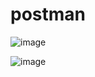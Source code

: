 # postman

![image](https://github.com/John-Shade/postman/assets/147726754/5ca5156d-e3ea-4100-bfdc-b490ce8fce31)

![image](https://github.com/John-Shade/postman/assets/147726754/b215ba78-7742-4173-81e2-0bd9e1c734b9)

